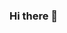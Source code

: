 ### Hi there 👋

<!--My Name is Julia Tavares
<!--I'm studying at Alura
<!--I'm developing in the JavaScript language
<!--I use this space to organize and share my projects developed.
